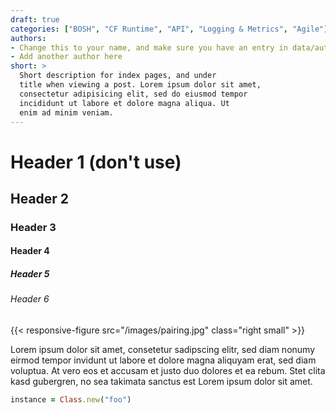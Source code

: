 ```yaml
---
draft: true
categories: ["BOSH", "CF Runtime", "API", "Logging & Metrics", "Agile"]
authors:
- Change this to your name, and make sure you have an entry in data/authors.
- Add another author here
short: >
  Short description for index pages, and under
  title when viewing a post. Lorem ipsum dolor sit amet,
  consectetur adipisicing elit, sed do eiusmod tempor
  incididunt ut labore et dolore magna aliqua. Ut
  enim ad minim veniam.
---
```


# Header 1 (don't use)

## Header 2

### Header 3

#### Header 4

##### Header 5

###### Header 6

{{< responsive-figure src="/images/pairing.jpg" class="right small" >}}

Lorem ipsum dolor sit amet, consetetur sadipscing elitr, sed diam nonumy eirmod tempor invidunt ut labore et dolore magna aliquyam erat, sed diam voluptua. At vero eos et accusam et justo duo dolores et ea rebum. Stet clita kasd gubergren, no sea takimata sanctus est Lorem ipsum dolor sit amet.

~~~ruby
instance = Class.new("foo")
~~~

